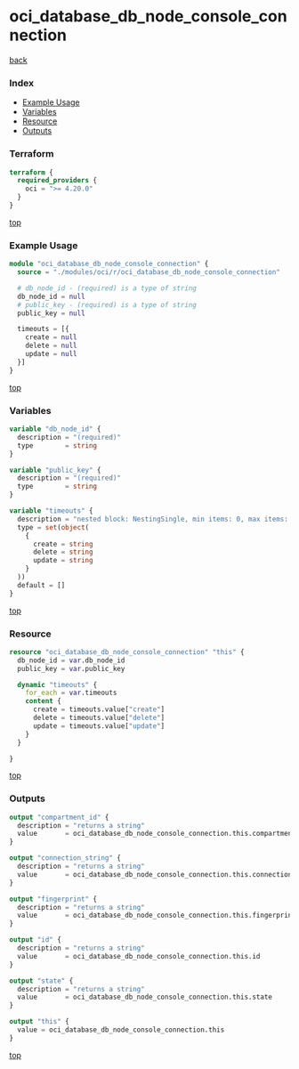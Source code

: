 # oci_database_db_node_console_connection

[back](../oci.md)

### Index

- [Example Usage](#example-usage)
- [Variables](#variables)
- [Resource](#resource)
- [Outputs](#outputs)

### Terraform

```terraform
terraform {
  required_providers {
    oci = ">= 4.20.0"
  }
}
```

[top](#index)

### Example Usage

```terraform
module "oci_database_db_node_console_connection" {
  source = "./modules/oci/r/oci_database_db_node_console_connection"

  # db_node_id - (required) is a type of string
  db_node_id = null
  # public_key - (required) is a type of string
  public_key = null

  timeouts = [{
    create = null
    delete = null
    update = null
  }]
}
```

[top](#index)

### Variables

```terraform
variable "db_node_id" {
  description = "(required)"
  type        = string
}

variable "public_key" {
  description = "(required)"
  type        = string
}

variable "timeouts" {
  description = "nested block: NestingSingle, min items: 0, max items: 0"
  type = set(object(
    {
      create = string
      delete = string
      update = string
    }
  ))
  default = []
}
```

[top](#index)

### Resource

```terraform
resource "oci_database_db_node_console_connection" "this" {
  db_node_id = var.db_node_id
  public_key = var.public_key

  dynamic "timeouts" {
    for_each = var.timeouts
    content {
      create = timeouts.value["create"]
      delete = timeouts.value["delete"]
      update = timeouts.value["update"]
    }
  }

}
```

[top](#index)

### Outputs

```terraform
output "compartment_id" {
  description = "returns a string"
  value       = oci_database_db_node_console_connection.this.compartment_id
}

output "connection_string" {
  description = "returns a string"
  value       = oci_database_db_node_console_connection.this.connection_string
}

output "fingerprint" {
  description = "returns a string"
  value       = oci_database_db_node_console_connection.this.fingerprint
}

output "id" {
  description = "returns a string"
  value       = oci_database_db_node_console_connection.this.id
}

output "state" {
  description = "returns a string"
  value       = oci_database_db_node_console_connection.this.state
}

output "this" {
  value = oci_database_db_node_console_connection.this
}
```

[top](#index)